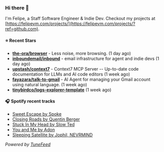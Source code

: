 ### Hi there 👋

I'm Felipe, a Staff Software Engineer & Indie Dev. Checkout my projects at [https://felipevm.com/projects/](https://felipevm.com/projects/?ref=github.com).

#### ⭐ Recent Stars
- **[the-ora/browser](https://github.com/the-ora/browser)** - Less noise, more browsing. (1 day ago)
- **[inboundemail/inbound](https://github.com/inboundemail/inbound)** - email infrastructure for agent and indie devs (1 day ago)
- **[upstash/context7](https://github.com/upstash/context7)** - Context7 MCP Server -- Up-to-date code documentation for LLMs and AI code editors (1 week ago)
- **[fayazara/talk-to-gmail](https://github.com/fayazara/talk-to-gmail)** - AI Agent for managing your Gmail account using natural language. (1 week ago)
- **[tinybirdco/logs-explorer-template](https://github.com/tinybirdco/logs-explorer-template)** (1 week ago)

#### 🎧 Spotify recent tracks
- [Sweet Escape by Spoke](https://open.spotify.com/track/787h39tNvDqqRLHZ4d5I4w)
- [Closing Roads by Quentin Berger](https://open.spotify.com/track/53OdUwW9TcIXZd870maaLw)
- [Stuck In My Head by Slow Ted](https://open.spotify.com/track/4S7fLFfE7wrCcrqS47BoRS)
- [You and Me by Adon](https://open.spotify.com/track/6swLohud9649tehcpgEQoF)
- [Sleeping Satellite by Jophil, NEVRMIND](https://open.spotify.com/track/2D0gLs0ngFwfEKu0NFDMf9)

_Powered by [TuneFeed](https://tunefeed.app?ref=github.com)_

